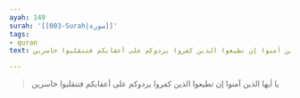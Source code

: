 ```yaml
---
ayah: 149
surah: '[[003-Surah|سورة]]'
tags:
- quran
text: يا أيها الذين آمنوا إن تطيعوا الذين كفروا يردوكم على أعقابكم فتنقلبوا خاسرين

---
```

> يا أيها الذين آمنوا إن تطيعوا الذين كفروا يردوكم على أعقابكم فتنقلبوا خاسرين
